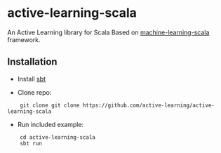 active-learning-scala
=====================

An Active Learning library for Scala
Based on [machine-learning-scala](https://github.com/machine-learning-scala/mls "mls") framework.

Installation
------------

* Install [sbt](http://www.scala-sbt.org/release/tutorial/Installing-sbt-on-Linux.html "installing sbt")

* Clone repo:
```
    git clone git clone https://github.com/active-learning/active-learning-scala
```

* Run included example:
```
    cd active-learning-scala
    sbt run
```
